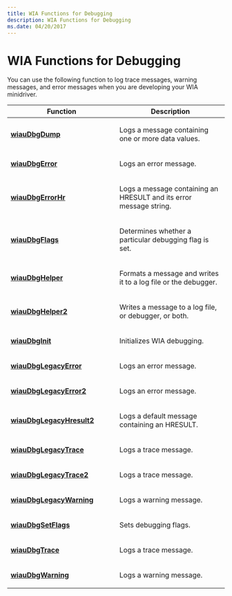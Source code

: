 ```yaml
---
title: WIA Functions for Debugging
description: WIA Functions for Debugging
ms.date: 04/20/2017
---
```


# WIA Functions for Debugging





You can use the following function to log trace messages, warning messages, and error messages when you are developing your WIA minidriver.

<table>
<colgroup>
<col width="50%" />
<col width="50%" />
</colgroup>
<thead>
<tr class="header">
<th>Function</th>
<th>Description</th>
</tr>
</thead>
<tbody>
<tr class="odd">
<td><p><a href="/windows-hardware/drivers/ddi/wiautil/nf-wiautil-wiaudbgdump" data-raw-source="[&lt;strong&gt;wiauDbgDump&lt;/strong&gt;](/windows-hardware/drivers/ddi/wiautil/nf-wiautil-wiaudbgdump)"><strong>wiauDbgDump</strong></a></p></td>
<td><p>Logs a message containing one or more data values.</p></td>
</tr>
<tr class="even">
<td><p><a href="/windows-hardware/drivers/ddi/wiautil/nf-wiautil-wiaudbgerror" data-raw-source="[&lt;strong&gt;wiauDbgError&lt;/strong&gt;](/windows-hardware/drivers/ddi/wiautil/nf-wiautil-wiaudbgerror)"><strong>wiauDbgError</strong></a></p></td>
<td><p>Logs an error message.</p></td>
</tr>
<tr class="odd">
<td><p><a href="/windows-hardware/drivers/ddi/wiautil/nf-wiautil-wiaudbgerrorhr" data-raw-source="[&lt;strong&gt;wiauDbgErrorHr&lt;/strong&gt;](/windows-hardware/drivers/ddi/wiautil/nf-wiautil-wiaudbgerrorhr)"><strong>wiauDbgErrorHr</strong></a></p></td>
<td><p>Logs a message containing an HRESULT and its error message string.</p></td>
</tr>
<tr class="even">
<td><p><a href="/windows-hardware/drivers/ddi/wiautil/nf-wiautil-wiaudbgflags" data-raw-source="[&lt;strong&gt;wiauDbgFlags&lt;/strong&gt;](/windows-hardware/drivers/ddi/wiautil/nf-wiautil-wiaudbgflags)"><strong>wiauDbgFlags</strong></a></p></td>
<td><p>Determines whether a particular debugging flag is set.</p></td>
</tr>
<tr class="odd">
<td><p><a href="/windows-hardware/drivers/ddi/wiautil/nf-wiautil-wiaudbghelper" data-raw-source="[&lt;strong&gt;wiauDbgHelper&lt;/strong&gt;](/windows-hardware/drivers/ddi/wiautil/nf-wiautil-wiaudbghelper)"><strong>wiauDbgHelper</strong></a></p></td>
<td><p>Formats a message and writes it to a log file or the debugger.</p></td>
</tr>
<tr class="even">
<td><p><a href="/windows-hardware/drivers/ddi/wiautil/nf-wiautil-wiaudbghelper2" data-raw-source="[&lt;strong&gt;wiauDbgHelper2&lt;/strong&gt;](/windows-hardware/drivers/ddi/wiautil/nf-wiautil-wiaudbghelper2)"><strong>wiauDbgHelper2</strong></a></p></td>
<td><p>Writes a message to a log file, or debugger, or both.</p></td>
</tr>
<tr class="odd">
<td><p><a href="/windows-hardware/drivers/ddi/wiautil/nf-wiautil-wiaudbginit" data-raw-source="[&lt;strong&gt;wiauDbgInit&lt;/strong&gt;](/windows-hardware/drivers/ddi/wiautil/nf-wiautil-wiaudbginit)"><strong>wiauDbgInit</strong></a></p></td>
<td><p>Initializes WIA debugging.</p></td>
</tr>
<tr class="even">
<td><p><a href="/windows-hardware/drivers/ddi/wiautil/nf-wiautil-wiaudbglegacyerror" data-raw-source="[&lt;strong&gt;wiauDbgLegacyError&lt;/strong&gt;](/windows-hardware/drivers/ddi/wiautil/nf-wiautil-wiaudbglegacyerror)"><strong>wiauDbgLegacyError</strong></a></p></td>
<td><p>Logs an error message.</p></td>
</tr>
<tr class="odd">
<td><p><a href="/windows-hardware/drivers/ddi/wiautil/nf-wiautil-wiaudbglegacyerror2" data-raw-source="[&lt;strong&gt;wiauDbgLegacyError2&lt;/strong&gt;](/windows-hardware/drivers/ddi/wiautil/nf-wiautil-wiaudbglegacyerror2)"><strong>wiauDbgLegacyError2</strong></a></p></td>
<td><p>Logs an error message.</p></td>
</tr>
<tr class="even">
<td><p><a href="/windows-hardware/drivers/ddi/wiautil/nf-wiautil-wiaudbglegacyhresult2" data-raw-source="[&lt;strong&gt;wiauDbgLegacyHresult2&lt;/strong&gt;](/windows-hardware/drivers/ddi/wiautil/nf-wiautil-wiaudbglegacyhresult2)"><strong>wiauDbgLegacyHresult2</strong></a></p></td>
<td><p>Logs a default message containing an HRESULT.</p></td>
</tr>
<tr class="odd">
<td><p><a href="/windows-hardware/drivers/ddi/wiautil/nf-wiautil-wiaudbglegacytrace" data-raw-source="[&lt;strong&gt;wiauDbgLegacyTrace&lt;/strong&gt;](/windows-hardware/drivers/ddi/wiautil/nf-wiautil-wiaudbglegacytrace)"><strong>wiauDbgLegacyTrace</strong></a></p></td>
<td><p>Logs a trace message.</p></td>
</tr>
<tr class="even">
<td><p><a href="/windows-hardware/drivers/ddi/wiautil/nf-wiautil-wiaudbglegacytrace2" data-raw-source="[&lt;strong&gt;wiauDbgLegacyTrace2&lt;/strong&gt;](/windows-hardware/drivers/ddi/wiautil/nf-wiautil-wiaudbglegacytrace2)"><strong>wiauDbgLegacyTrace2</strong></a></p></td>
<td><p>Logs a trace message.</p></td>
</tr>
<tr class="odd">
<td><p><a href="/windows-hardware/drivers/ddi/wiautil/nf-wiautil-wiaudbglegacywarning" data-raw-source="[&lt;strong&gt;wiauDbgLegacyWarning&lt;/strong&gt;](/windows-hardware/drivers/ddi/wiautil/nf-wiautil-wiaudbglegacywarning)"><strong>wiauDbgLegacyWarning</strong></a></p></td>
<td><p>Logs a warning message.</p></td>
</tr>
<tr class="even">
<td><p><a href="/windows-hardware/drivers/ddi/wiautil/nf-wiautil-wiaudbgsetflags" data-raw-source="[&lt;strong&gt;wiauDbgSetFlags&lt;/strong&gt;](/windows-hardware/drivers/ddi/wiautil/nf-wiautil-wiaudbgsetflags)"><strong>wiauDbgSetFlags</strong></a></p></td>
<td><p>Sets debugging flags.</p></td>
</tr>
<tr class="odd">
<td><p><a href="/windows-hardware/drivers/ddi/wiautil/nf-wiautil-wiaudbgtrace" data-raw-source="[&lt;strong&gt;wiauDbgTrace&lt;/strong&gt;](/windows-hardware/drivers/ddi/wiautil/nf-wiautil-wiaudbgtrace)"><strong>wiauDbgTrace</strong></a></p></td>
<td><p>Logs a trace message.</p></td>
</tr>
<tr class="even">
<td><p><a href="/windows-hardware/drivers/ddi/wiautil/nf-wiautil-wiaudbgwarning" data-raw-source="[&lt;strong&gt;wiauDbgWarning&lt;/strong&gt;](/windows-hardware/drivers/ddi/wiautil/nf-wiautil-wiaudbgwarning)"><strong>wiauDbgWarning</strong></a></p></td>
<td><p>Logs a warning message.</p></td>
</tr>
</tbody>
</table>

 

